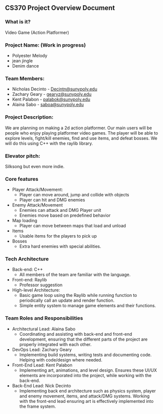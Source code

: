 ## CS370 Project Overview Document						    

### What is it?
Video Game (Action Platformer)

### Project Name: (Work in progress)
- Polyester Melody
- jean jingle
- Denim dance

### Team Members:
- Nicholas Decinto	-	Decintn@sunypoly.edu
- Zachary Geary	- 	gearyz@sunypoly.edu
- Kent Palabon		- 	palabok@sunypoly.edu
- Alaina Sabo		- 	saboa@sunypoly.edu

### Project Description:
We are planning on making a 2d action platformer. Our main users will be people who enjoy playing platformer video games. The player will be able to explore levels, fight/kill enemies, find and use items, and defeat bosses. We will do this using C++ with the raylib library. 

### Elevator pitch:
Silksong but even more indie.

### Core features
- Player Attack/Movement:
    - Player can move around, jump and collide with objects
    - Player can hit and DMG enemies
- Enemy Attack/Movement
    - Enemies can attack and DMG Player unit
    - Enemies move based on predefined behavior
- Map loading 
    - Player can move between maps that load and unload
- Items
    - Usable items for the players to pick up
- Bosses
    - Extra hard enemies with special abilities. 

### Tech Architecture
- Back-end: C++
    - All members of the team are familiar with the language.
- Front-end: Raylib
    - Professor suggestion
- High-level Architecture:
    - Basic game loop using the Raylib while running function to periodically call an update and render function.
    - Simple entity system to manage game elements and their functions.

### Team Roles and Responsibilities
- Architectural Lead: Alaina Sabo 
    - Coordinating and assisting with back-end and front-end development, ensuring that the different parts of the project are properly integrated with each other.
- DevOps Lead: Zachary Geary
    - Implementing build systems, writing tests and documenting code. Helping with code/design where needed.
- Front-End Lead: Kent Palabon
    - Implementing art, animations, and level design. Ensures these UI/UX elements are incorporated into the project, while working with the back-end.
- Back-End Lead: Nick Decinto
    - Implementing back end architecture such as physics system, player and enemy movement, items, and attack/DMG systems. Working with the front-end lead ensuring art is effectively implemented into the frame system.
